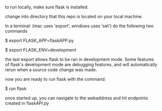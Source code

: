 to run locally, make sure flask is installed.


change into directory that this repo is located on your local machine.


In a terminal: (mac uses 'export', windows uses 'set') do the following two commands

$ export FLASK_APP=flaskAPP.py 

$ export FLASK_ENV=development

the last export allows flask to be ran in development mode. Some features of flask's development mode
are debugging features, and will automatically rerun when a source code change was made.

now you are ready to run flask with the command:

$ run flask


once started up, you can navigate to the webaddress and hit endpoints created in flaskAPI.py
